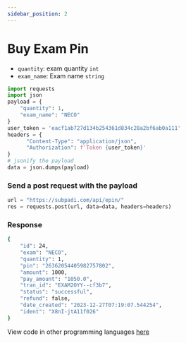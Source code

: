 ```yaml
---
sidebar_position: 2
---
```


# Buy Exam Pin

- `quantity`: exam quantity `int`
- `exam_name`: Exam name `string`


```python
import requests
import json
payload = {
    "quantity": 1,
    "exam_name": "NECO"
}
user_token = 'eacf1ab727d134b254361d834c28a2bf6ab0a111'
headers = {
      "Content-Type": "application/json",
      "Authorization": f'Token {user_token}'
} 
# jsonify the payload
data = json.dumps(payload)

```

### Send a post request with the payload

```python
url = "https://subpadi.com/api/epin/"
res = requests.post(url, data=data, headers=headers)
```

### Response 

```bash
{
    "id": 24,
    "exam": "NECO",
    "quantity": 1,
    "pin": "26362054405982757802",
    "amount": 1000,
    "pay_amount": "1050.0",
    "tran_id": "EXAM2OYY--cf3b7",
    "status": "successful",
    "refund": false,
    "date_created": "2023-12-27T07:19:07.544254",
    "ident": "X8nI-jtA11f026"
}
```

View code in other programming languages [here](https://documenter.getpostman.com/view/18149105/2s93CRJqgM#b9b1e802-d90a-4c4e-a96f-61aae9dbcd99)